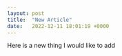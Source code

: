 ```yaml
---
layout: post
title:  "New Article"
date:   2022-12-11 18:01:19 +0000
---
```



Here is a new thing I would like to add